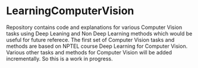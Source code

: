# **LearningComputerVision**
Repository contains code and explanations for various Computer Vision tasks using Deep Leaning and Non Deep Learning methods which would be useful for future referece.
The first set of Computer Vision tasks and methods are based on NPTEL course Deep Learning for Computer Vision. Various other tasks and methods for Computer Vision will be added incrementally. So this is a work in progress.
